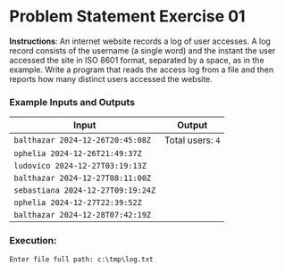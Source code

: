# Problem Statement Exercise 01

**Instructions**: An internet website records a log of user accesses. A log record consists of the username (a single
word) and the instant the user accessed the site in ISO 8601 format, separated by a space, as in the example. Write a
program that reads the access log from a file and then reports how many distinct users accessed the website.

### Example Inputs and Outputs

| **Input**                            | **Output**          |
|--------------------------------------|---------------------|
| `balthazar 2024-12-26T20:45:08Z`     | Total users: `4`    |
| `ophelia 2024-12-26T21:49:37Z`       |                     |
| `ludovico 2024-12-27T03:19:13Z`      |                     |
| `balthazar 2024-12-27T08:11:00Z`     |                     |
| `sebastiana 2024-12-27T09:19:24Z`    |                     |
| `ophelia 2024-12-27T22:39:52Z`       |                     |
| `balthazar 2024-12-28T07:42:19Z`     |                     |

### Execution:

```declarative
Enter file full path: c:\tmp\log.txt
```
